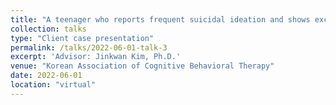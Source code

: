 ```yaml
---
title: "A teenager who reports frequent suicidal ideation and shows excessive amount of activity"
collection: talks
type: "Client case presentation"
permalink: /talks/2022-06-01-talk-3
excerpt: 'Advisor: Jinkwan Kim, Ph.D.'
venue: "Korean Association of Cognitive Behavioral Therapy"
date: 2022-06-01
location: "virtual"
---
```


